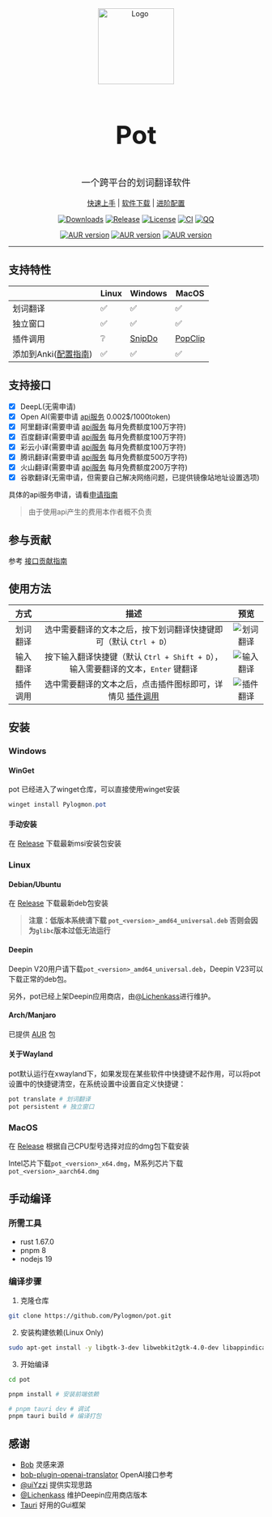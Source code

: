 <div align="center">
    <img width="150" height="150" alt="Logo" src="https://cdn.staticaly.com/gh/Pylogmon/pot/master/public/icon.png"/>
    <h3 align="center" style="font-size:50px"><b>Pot</b></h3>
    <p align="center" style="font-size:18px">一个跨平台的划词翻译软件</p>
    <a href="https://pot.pylogmon.cn/guide/">快速上手</a> |
    <a href="https://github.com/Pylogmon/pot/releases">软件下载</a> |
    <a href="https://pot.pylogmon.cn/guide/config.html">进阶配置</a>
</div>
<div align="center">

[![Downloads](https://img.shields.io/github/downloads/Pylogmon/pot/total?color=blue)](https://github.com/Pylogmon/pot/releases)
[![Release](https://img.shields.io/github/v/release/Pylogmon/pot)](https://github.com/Pylogmon/pot/releases)
[![License](https://img.shields.io/github/license/Pylogmon/pot)](https://github.com/Pylogmon/pot/blob/main/LICENSE)
[![CI](https://github.com/Pylogmon/pot/actions/workflows/package.yml/badge.svg)](https://github.com/Pylogmon/pot/actions/workflows/package.yml)
[![QQ](https://img.shields.io/badge/QQ%E4%BA%A4%E6%B5%81%E7%BE%A4-767701966-blue?style=flat&logo=tencentqq)](https://raw.githubusercontent.com/Pylogmon/pot/master/asset/qq_group.jpg)

[![AUR version](https://img.shields.io/aur/version/pot-translation?label=pot-translation&logo=archlinux)](https://aur.archlinux.org/packages/pot-translation)
[![AUR version](https://img.shields.io/aur/version/pot-translation-bin?label=pot-translation-bin&logo=archlinux)](https://aur.archlinux.org/packages/pot-translation-bin)
[![AUR version](https://img.shields.io/aur/version/pot-translation-git?label=pot-translation-git&logo=archlinux)](https://aur.archlinux.org/packages/pot-translation-git)

</div>
<hr/>

## 支持特性

|   |Linux|Windows|MacOS|
| - |-----|-------|-----|
|划词翻译|✅|✅|✅|
|独立窗口|✅|✅|✅|
|插件调用|❔|[SnipDo](https://pot.pylogmon.cn/guide/config.html#snipdo-windows)|[PopClip](https://pot.pylogmon.cn/guide/config.html#popclip-macos)|
|添加到Anki([配置指南](https://pot.pylogmon.cn/guide/config.html#Anki))|✅|✅|✅|

## 支持接口
- [x] DeepL(无需申请)
- [x] Open AI(需要申请 [api服务](https://pot.pylogmon.cn/guide/api/) 0.002$/1000token)
- [x] 阿里翻译(需要申请 [api服务](https://pot.pylogmon.cn/guide/api/) 每月免费额度100万字符)
- [x] 百度翻译(需要申请 [api服务](https://pot.pylogmon.cn/guide/api/) 每月免费额度100万字符)
- [x] 彩云小译(需要申请 [api服务](https://pot.pylogmon.cn/guide/api/) 每月免费额度100万字符)
- [x] 腾讯翻译(需要申请 [api服务](https://pot.pylogmon.cn/guide/api/) 每月免费额度500万字符)
- [x] 火山翻译(需要申请 [api服务](https://pot.pylogmon.cn/guide/api/) 每月免费额度200万字符)
- [x] 谷歌翻译(无需申请，但需要自己解决网络问题，已提供镜像站地址设置选项)

具体的api服务申请，请看[申请指南](https://pot.pylogmon.cn/guide/api/)
> 由于使用api产生的费用本作者概不负责
## 参与贡献
参考 [接口贡献指南](./CONTRIBUTING.md)

## 使用方法
| 方式 | 描述 | 预览 |
| :---: | :---: | :---: |
| 划词翻译 | 选中需要翻译的文本之后，按下划词翻译快捷键即可（默认 `Ctrl + D`） | ![划词翻译](https://cdn.staticaly.com/gh/Pylogmon/pot/master/asset/example1.gif) |
| 输入翻译| 按下输入翻译快捷键（默认 `Ctrl + Shift + D`），输入需要翻译的文本，`Enter` 键翻译 | ![输入翻译](https://cdn.staticaly.com/gh/Pylogmon/pot/master/asset/example2.gif) |
| 插件调用 | 选中需要翻译的文本之后，点击插件图标即可，详情见 [插件调用](https://pot.pylogmon.cn/guide/config.html#%E6%8F%92%E4%BB%B6%E8%B0%83%E7%94%A8) | ![插件翻译](https://cdn.staticaly.com/gh/Pylogmon/pot/master/asset/example3.gif) |

## 安装

### Windows
#### WinGet
pot 已经进入了winget仓库，可以直接使用winget安装
```powershell
winget install Pylogmon.pot
```
#### 手动安装
在 [Release](https://github.com/Pylogmon/pot/releases) 下载最新msi安装包安装

### Linux
#### Debian/Ubuntu
在 [Release](https://github.com/Pylogmon/pot/releases) 下载最新deb包安装

> **注意：低版本系统请下载 `pot_<version>_amd64_universal.deb` 否则会因为`glibc`版本过低无法运行**

#### Deepin
Deepin V20用户请下载`pot_<version>_amd64_universal.deb`，Deepin V23可以下载正常的deb包。

另外，pot已经上架Deepin应用商店，由[@Lichenkass](https://github.com/Lichenkass)进行维护。

#### Arch/Manjaro
已提供 [AUR](https://aur.archlinux.org/packages?O=0&K=pot-translation) 包

#### 关于Wayland
pot默认运行在xwayland下，如果发现在某些软件中快捷键不起作用，可以将pot设置中的快捷键清空，在系统设置中设置自定义快捷键：
```bash
pot translate # 划词翻译
pot persistent # 独立窗口
```

### MacOS
在 [Release](https://github.com/Pylogmon/pot/releases) 根据自己CPU型号选择对应的dmg包下载安装

Intel芯片下载`pot_<version>_x64.dmg`，M系列芯片下载`pot_<version>_aarch64.dmg`

## 手动编译

### 所需工具
- rust 1.67.0
- pnpm 8
- nodejs 19
### 编译步骤

1. 克隆仓库
```bash
git clone https://github.com/Pylogmon/pot.git
```

2. 安装构建依赖(Linux Only)
```bash
sudo apt-get install -y libgtk-3-dev libwebkit2gtk-4.0-dev libappindicator3-dev librsvg2-dev patchelf
```

3. 开始编译
```bash
cd pot

pnpm install # 安装前端依赖

# pnpm tauri dev # 调试
pnpm tauri build # 编译打包
```

## 感谢

- [Bob](https://github.com/ripperhe/Bob) 灵感来源
- [bob-plugin-openai-translator](https://github.com/yetone/bob-plugin-openai-translator) OpenAI接口参考
- [@uiYzzi](https://github.com/uiYzzi) 提供实现思路
- [@Lichenkass](https://github.com/Lichenkass) 维护Deepin应用商店版本
- [Tauri](https://github.com/tauri-apps/tauri) 好用的Gui框架